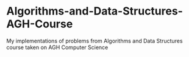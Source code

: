 # Algorithms-and-Data-Structures-AGH-Course
My implementations of problems from Algorithms and Data Structures course taken on AGH Computer Science 
